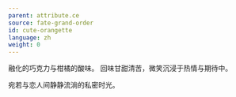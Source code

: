 ```yaml
---
parent: attribute.ce
source: fate-grand-order
id: cute-orangette
language: zh
weight: 0
---
```


融化的巧克力与柑橘的酸味。
回味甘甜清苦，微笑沉浸于热情与期待中。

宛若与恋人间静静流淌的私密时光。
